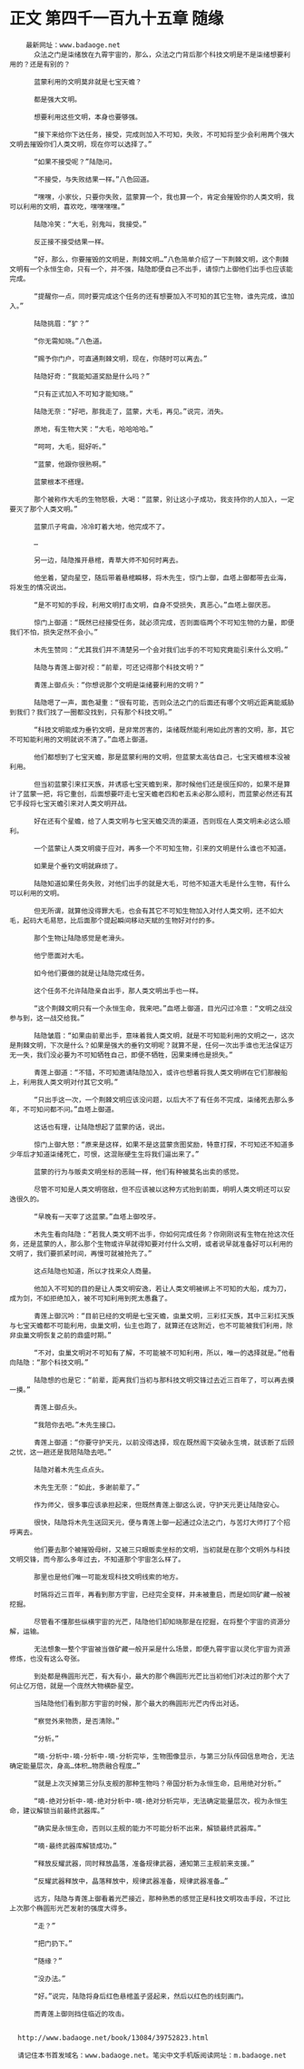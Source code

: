 # 正文 第四千一百九十五章 随缘
        最新网址：www.badaoge.net
          众法之门是柒绪放在九霄宇宙的，那么，众法之门背后那个科技文明是不是柒绪想要利用的？还是有别的？
      
          蓝蒙利用的文明莫非就是七宝天蟾？
      
          都是强大文明。
      
          想要利用这些文明，本身也要够强。
      
          “接下来给你下达任务，接受，完成则加入不可知，失败，不可知将至少会利用两个强大文明去摧毁你们人类文明，现在你可以选择了。”
      
          “如果不接受呢？”陆隐问。
      
          “不接受，与失败结果一样。”八色回道。
      
          “嘿嘿，小家伙，只要你失败，蓝蒙算一个，我也算一个，肯定会摧毁你的人类文明，我可以利用的文明，喜欢吃，嘿嘿嘿嘿。”
      
          陆隐冷笑：“大毛，别鬼叫，我接受。”
      
          反正接不接受结果一样。
      
          “好，那么，你要摧毁的文明是，荆棘文明…”八色简单介绍了一下荆棘文明，这个荆棘文明有一个永恒生命，只有一个，并不强，陆隐即便自己不出手，请惊门上御他们出手也应该能完成。
      
          “提醒你一点，同时要完成这个任务的还有想要加入不可知的其它生物，谁先完成，谁加入。”
      
          陆隐挑眉：“犷？”
      
          “你无需知晓。”八色道。
      
          “赐予你门户，可直通荆棘文明，现在，你随时可以离去。”
      
          陆隐好奇：“我能知道奖励是什么吗？”
      
          “只有正式加入不可知才能知晓。”
      
          陆隐无奈：“好吧，那我走了，蓝蒙，大毛，再见。”说完，消失。
      
          原地，有生物大笑：“大毛，哈哈哈哈。”
      
          “呵呵，大毛，挺好听。”
      
          “蓝蒙，他跟你很熟啊。”
      
          蓝蒙根本不搭理。
      
          那个被称作大毛的生物怒极，大喝：“蓝蒙，别让这小子成功，我支持你的人加入，一定要灭了那个人类文明。”
      
          蓝蒙爪子弯曲，冷冷盯着大地，他完成不了。
      
          …
      
          另一边，陆隐推开悬棺，青草大师不知何时离去。
      
          他坐着，望向星空，随后带着悬棺瞬移，将木先生，惊门上御，血塔上御都带去业海，将发生的情况说出。
      
          “是不可知的手段，利用文明打击文明，自身不受损失，真恶心。”血塔上御厌恶。
      
          惊门上御道：“既然已经接受任务，就必须完成，否则面临两个不可知生物的力量，即便我们不怕，损失定然不会小。”
      
          木先生赞同：“尤其我们并不清楚另一个会对我们出手的不可知究竟能引来什么文明。”
      
          陆隐与青莲上御对视：“前辈，可还记得那个科技文明？”
      
          青莲上御点头：“你想说那个文明是柒绪要利用的文明？”
      
          陆隐嗯了一声，面色凝重：“很有可能，否则众法之门的后面还有哪个文明近距离能威胁到我们？我们找了一圈都没找到，只有那个科技文明。”
      
          “科技文明能成为垂钓文明，是非常厉害的，柒绪既然能利用如此厉害的文明，那，其它不可知能利用的文明就说不清了。”血塔上御道。
      
          他们都想到了七宝天蟾，那是蓝蒙利用的文明，但蓝蒙太高估自己，七宝天蟾根本没被利用。
      
          但当初蓝蒙引来扛天族，并诱惑七宝天蟾到来，那时候他们还是很压抑的，如果不是算计了蓝蒙一把，将它重创，后面想要吓走七宝天蟾老四和老五未必那么顺利，而蓝蒙必然还有其它手段将七宝天蟾引来对人类文明开战。
      
          好在还有个星蟾，给了人类文明与七宝天蟾交流的渠道，否则现在人类文明未必这么顺利。
      
          一个蓝蒙让人类文明疲于应对，再多一个不可知生物，引来的文明是什么谁也不知道。
      
          如果是个垂钓文明就麻烦了。
      
          陆隐知道如果任务失败，对他们出手的就是大毛，可他不知道大毛是什么生物，有什么可以利用的文明。
      
          但无所谓，就算他没得罪大毛，也会有其它不可知生物加入对付人类文明，还不如大毛，起码大毛易怒，比后面那个提起瞬间移动天赋的生物好对付的多。
      
          那个生物让陆隐感觉是老滑头。
      
          他宁愿面对大毛。
      
          如今他们要做的就是让陆隐完成任务。
      
          这个任务不允许陆隐亲自出手，那人类文明出手也一样。
      
          “这个荆棘文明只有一个永恒生命，我来吧。”血塔上御道，目光闪过冷意：“文明之战没参与到，这一战交给我。”
      
          陆隐皱眉：“如果由前辈出手，意味着我人类文明，就是不可知能利用的文明之一，这次是荆棘文明，下次是什么？如果是强大的垂钓文明呢？就算不是，任何一次出手谁也无法保证万无一失，我们没必要为不可知牺牲自己，即便不牺牲，因果束缚也是损失。”
      
          青莲上御道：“不错，不可知邀请陆隐加入，或许也想着将我人类文明绑在它们那艘船上，利用我人类文明对付其它文明。”
      
          “只出手这一次，一个荆棘文明应该没问题，以后大不了有任务不完成，柒绪死去那么多年，不可知问都不问。”血塔上御道。
      
          这话也有理，让陆隐想起了蓝蒙的话，说出。
      
          惊门上御大怒：“原来是这样，如果不是这蓝蒙贪图奖励，特意打探，不可知还不知道多少年后才知道柒绪死亡，可恨，这混账硬生生将我们逼出来了。”
      
          蓝蒙的行为与贩卖文明坐标的恶贼一样，他们有种被莫名出卖的感觉。
      
          尽管不可知是人类文明宿敌，但不应该被以这种方式抬到前面，明明人类文明还可以安逸很久的。
      
          “早晚有一天宰了这蓝蒙。”血塔上御咬牙。
      
          木先生看向陆隐：“若我人类文明不出手，你如何完成任务？你刚刚说有生物在抢这次任务，还是蓝蒙的人，那么那个生物或许早就得知要对付什么文明，或者说早就准备好可以利用的文明了，我们要抓紧时间，再慢可就被抢先了。”
      
          这点陆隐也知道，所以才找来众人商量。
      
          他加入不可知的目的是让人类文明安逸，若让人类文明被绑上不可知的大船，成为刀，成为剑，不如拒绝加入，被不可知利用到死太愚蠢了。
      
          青莲上御沉吟：“目前已经的文明是七宝天蟾，虫巢文明，三彩扛天族，其中三彩扛天族与七宝天蟾都不可能利用，虫巢文明，仙主也跑了，就算还在这附近，也不可能被我们利用，除非虫巢文明恢复之前的鼎盛时期。”
      
          “不对，虫巢文明对不可知有了解，不可能被不可知利用，所以，唯一的选择就是。”他看向陆隐：“那个科技文明。”
      
          陆隐想的也是它：“前辈，距离我们当初与那科技文明交锋过去近三百年了，可以再去摸一摸。”
      
          青莲上御点头。
      
          “我陪你去吧。”木先生接口。
      
          青莲上御道：“你要守护天元，以前没得选择，现在既然阁下突破永生境，就该断了后顾之忧，这一趟还是我陪陆隐去吧。”
      
          陆隐对着木先生点点头。
      
          木先生无奈：“如此，多谢前辈了。”
      
          作为师父，很多事应该承担起来，但既然青莲上御这么说，守护天元更让陆隐安心。
      
          很快，陆隐将木先生送回天元，便与青莲上御一起通过众法之门，与苦灯大师打了个招呼离去。
      
          他们要去那个被摧毁母树，又被三只眼贩卖坐标的文明，当初就是在那个文明外与科技文明交锋，而今那么多年过去，不知道那个宇宙怎么样了。
      
          那里也是他们唯一可能发现科技文明线索的地方。
      
          时隔将近三百年，再看到那方宇宙，已经完全变样，并未被重启，而是如同矿藏一般被挖掘。
      
          尽管看不懂那些纵横宇宙的光芒，陆隐他们却知晓那是在挖掘，在将整个宇宙的资源分解，运输。
      
          无法想象一整个宇宙被当做矿藏一般开采是什么场景，即便九霄宇宙以灵化宇宙为资源修炼，也没有这么夸张。
      
          到处都是椭圆形光芒，有大有小，最大的那个椭圆形光芒比当初他们对决过的那个大了何止亿万倍，就是一个庞然大物横卧星空。
      
          当陆隐他们看到那方宇宙的时候，那个最大的椭圆形光芒内传出对话。
      
          “察觉外来物质，是否清除。”
      
          “分析。”
      
          “嘀-分析中-嘀-分析中-嘀-分析完毕，生物图像显示，与第三分队传回信息吻合，无法确定能量层次，身高…体积…物质融合程度…”
      
          “就是上次灭掉第三分队支舰的那种生物吗？帝国分析为永恒生命，启用绝对分析。”
      
          “嘀-绝对分析中-嘀-绝对分析中-嘀-绝对分析完毕，无法确定能量层次，视为永恒生命，建议解锁当前最终武器库。”
      
          “确实是永恒生命，否则以主舰的能力不可能分析不出来，解锁最终武器库。”
      
          “嘀-最终武器库解锁成功。”
      
          “释放反耀武器，同时释放晶落，准备规律武器，通知第三主舰前来支援。”
      
          “反耀武器释放中，晶落释放中，规律武器准备，规律武器准备…”
      
          远方，陆隐与青莲上御看着光芒接近，那种熟悉的感觉正是科技文明攻击手段，不过比上次那个椭圆形光芒发射的强度大得多。
      
          “走？”
      
          “把门扔下。”
      
          “随缘？”
      
          “没办法。”
      
          “好。”说完，陆隐将身后红色悬棺盖子竖起来，然后以红色的线刻画门。
      
          而青莲上御则挡住临近的攻击。
      
      
      http://www.badaoge.net/book/13084/39752823.html
      
      请记住本书首发域名：www.badaoge.net。笔尖中文手机版阅读网址：m.badaoge.net
